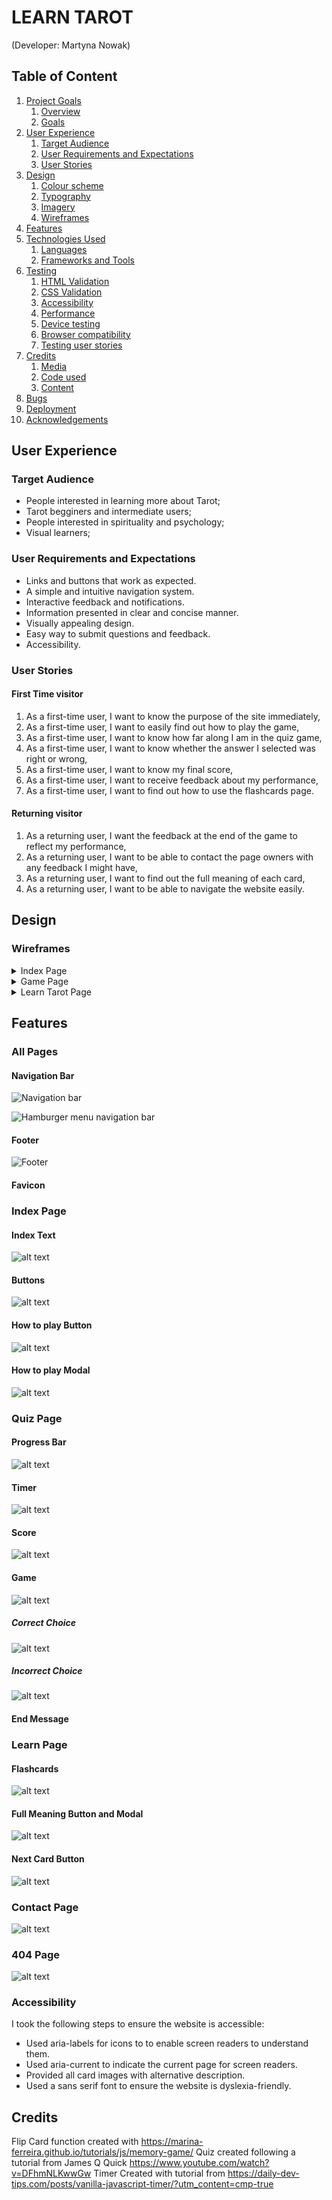 # LEARN TAROT

(Developer: Martyna Nowak)

## Table of Content

1. [Project Goals](#project-goals)
    1. [Overview](#overview)
    2. [Goals](#goals)
2. [User Experience](#user-experience)
    1. [Target Audience](#target-audience)
    1. [User Requirements and Expectations](#user-requirements-and-expectations)
    2. [User Stories](#user-stories)
3. [Design](#design)
    1. [Colour scheme](#colour-scheme)
    2. [Typography](#typography)
    3. [Imagery](#imagery)
    4. [Wireframes](#wireframes)
4. [Features](#features)
5. [Technologies Used](#technologies-used)
    1. [Languages](#languages)
    2. [Frameworks and Tools](#frameworks-and-tools)
6. [Testing](#testing)
    1. [HTML Validation](#html-validation)
    2. [CSS Validation](#css-validation)
    3. [Accessibility](#accessibility-testing)
    4. [Performance](#performance)
    5. [Device testing](#performance-tests-on-various-devices)
    6. [Browser compatibility](#browser-compatibility)
    7. [Testing user stories](#testing-user-stories)
7. [Credits](#credits)
    1. [Media](#media)
    2. [Code used](#code-used)
    3. [Content](#content)
8. [Bugs](#bugs)
9. [Deployment](#deployment)
11. [Acknowledgements](#acknowledgements)

## User Experience

### Target Audience

* People interested in learning more about Tarot;
* Tarot begginers and intermediate users;
* People interested in spirituality and psychology;
* Visual learners;

### User Requirements and Expectations

* Links and buttons that work as expected.
* A simple and intuitive navigation system.
* Interactive feedback and notifications.
* Information presented in clear and concise manner.
* Visually appealing design.
* Easy way to submit questions and feedback.
* Accessibility.

### User Stories

#### First Time visitor
1.	As a first-time user, I want to know the purpose of the site immediately,
2.	As a first-time user, I want to easily find out how to play the game,
3.	As a first-time user, I want to know how far along I am in the quiz game,
4.	As a first-time user, I want to know whether the answer I selected was right or wrong,
5.	As a first-time user, I want to know my final score,
6.	As a first-time user, I want to receive feedback about my performance,
7.	As a first-time user, I want to find out how to use the flashcards page.

#### Returning visitor
1.	As a returning user, I want the feedback at the end of the game to reflect my performance,
2.	As a returning user, I want to be able to contact the page owners with any feedback I might have,
3.	As a returning user, I want to find out the full meaning of each card,
4.	As a returning user, I want to be able to navigate the website easily.


## Design

### Wireframes

<details><summary>Index Page</summary>
<img src="documentation/readme/wireframes/wireframe3.png">
</details>

<details><summary>Game Page</summary>
<img src="documentation/readme/wireframes/wireframe1.png">
</details>

<details><summary>Learn Tarot Page</summary>
<img src="documentation/readme/wireframes/wireframe2.png">
</details>

## Features

### All Pages

#### Navigation Bar

![Navigation bar](documentation/readme/features/navbar.png)

![Hamburger menu navigation bar](documentation/readme/features/navbarcollapsed.png)

#### Footer

![Footer](documentation/readme/features/footer.png)

#### Favicon

### Index Page

#### Index Text

![alt text](documentation/readme/features/indextext.png)

#### Buttons

![alt text](documentation/readme/features/indexbuttons.png)

#### How to play Button

![alt text](documentation/readme/features/howtobutton.png)

#### How to play Modal

![alt text](documentation/readme/features/howtomodal.png)

### Quiz Page

#### Progress Bar

![alt text](documentation/readme/features/progressbar.png)

#### Timer

![alt text](documentation/readme/features/timer.png)

#### Score

![alt text](documentation/readme/features/score.png)

#### Game

![alt text](documentation/readme/features/game.png)

##### Correct Choice

![alt text](documentation/readme/features/corectanswer.png)

##### Incorrect Choice

![alt text](documentation/readme/features/incorrectanswer.png)

#### End Message

### Learn Page

#### Flashcards

![alt text](documentation/readme/features/flipcard.gif)

#### Full Meaning Button and Modal

![alt text](documentation/readme/features/fullmeaning.gif)

#### Next Card Button

![alt text](documentation/readme/features/nextcard.gif)

### Contact Page

![alt text](documentation/readme/features/contact.png)

### 404 Page

![alt text](documentation/readme/features/errorpage.gif)

### Accessibility

I took the following steps to ensure the website is accessible:

* Used aria-labels for icons to to enable screen readers to understand them.
* Used aria-current to indicate the current page for screen readers.
* Provided all card images with alternative description.
* Used a sans serif font to ensure the website is dyslexia-friendly.

## Credits

Flip Card function created with https://marina-ferreira.github.io/tutorials/js/memory-game/
Quiz created following a tutorial from James Q Quick https://www.youtube.com/watch?v=DFhmNLKwwGw
Timer Created with tutorial from https://daily-dev-tips.com/posts/vanilla-javascript-timer/?utm_content=cmp-true